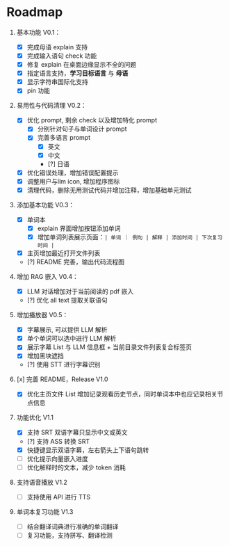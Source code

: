 # Roadmap

1. 基本功能 V0.1：

   - [x] 完成母语 explain 支持
   - [x] 完成输入语句 check 功能
   - [x] 修复 explain 在桌面边缘显示不全的问题
   - [x] 指定语言支持，**学习目标语言** 与 **母语**
   - [x] 显示字符串国际化支持
   - [x] pin 功能

2. 易用性与代码清理 V0.2：

   - [x] 优化 prompt, 剩余 check 以及增加特化 prompt
     - [x] 分别针对句子与单词设计 prompt
     - [x] 完善多语言 prompt
       - [x] 英文
       - [x] 中文
       - [?] 日语
   - [x] 优化错误处理，增加错误配置提示
   - [x] 调整用户与llm icon, 增加程序图标
   - [x] 清理代码，删除无用测试代码并增加注释，增加基础单元测试

3. 添加基本功能 V0.3：

   - [x] 单词本
     - [x] explain 界面增加按钮添加单词
     - [x] 增加单词列表展示页面：`| 单词 ｜ 例句 | 解释 | 添加时间 | 下次复习时间 |`
   - [x] 主页增加最近打开文件列表
   - [?] README 完善，输出代码流程图

4. 增加 RAG 嵌入 V0.4：

   - [x] LLM 对话增加对于当前阅读的 pdf 嵌入
   - [?] 优化 all text 提取关联语句

5. 增加播放器 V0.5：

   - [x] 字幕展示, 可以提供 LLM 解析
   - [x] 单个单词可以选中进行 LLM 解析
   - [x] 展示字幕 List 与 LLM 信息框 + 当前目录文件列表复合标签页
   - [x] 增加黑块遮挡
   - [?] 使用 STT 进行字幕识别

6. [x] 完善 README，Release V1.0

   - [x] 优化主页文件 List 增加记录观看历史节点，同时单词本中也应记录相关节点信息

7. 功能优化 V1.1

   - [x] 支持 SRT 双语字幕只显示中文或英文
   - [?] 支持 ASS 转换 SRT
   - [x] 快捷键显示双语字幕，左右箭头上下语句跳转
   - [ ] 优化提示向量嵌入进度
   - [ ] 优化解释时的文本，减少 token 消耗

8. 支持语音播放 V1.2

   - [ ] 支持使用 API 进行 TTS

9. 单词本复习功能 V1.3
   - [ ] 结合翻译词典进行准确的单词翻译
   - [ ] 复习功能，支持拼写、翻译检测
